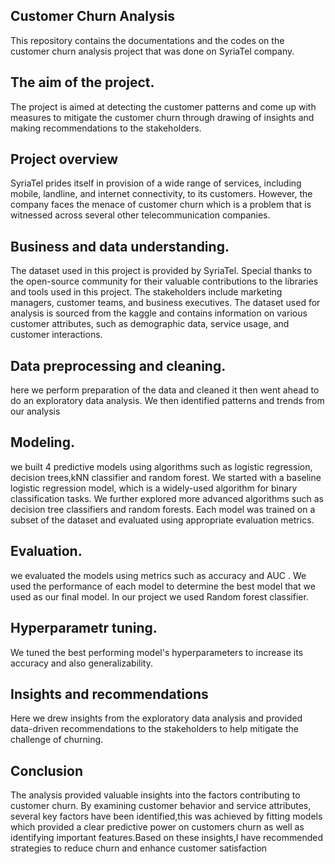 ## Customer Churn Analysis
This repository contains the documentations and the codes on the customer churn analysis project that was done on SyriaTel company.
## The aim of the project. 
The project is aimed at detecting the customer patterns and come up with measures to mitigate the customer churn through drawing of insights and making recommendations to the stakeholders.
## Project overview
SyriaTel prides itself in provision of a wide range of services, including mobile, landline, and internet connectivity, to its customers. However, the company faces the menace of customer churn which is a problem that is witnessed across several other telecommunication companies.

## Business and data understanding.
The dataset used in this project is provided by SyriaTel. Special thanks to the open-source community for their valuable contributions to the libraries and tools used in this project. 
The stakeholders include marketing managers, customer  teams, and business executives. The dataset used for analysis is sourced from the kaggle and contains information on various customer attributes, such as demographic data, service usage, and customer interactions.
## Data preprocessing and cleaning.
here we perform preparation of the data and cleaned it then went ahead to do an exploratory data analysis. We then identified patterns and trends from our analysis
## Modeling.
 we built 4 predictive models using algorithms such as logistic regression, decision trees,kNN classifier and random forest. We started with a baseline logistic regression model, which is a widely-used algorithm for binary classification tasks. We further explored more advanced algorithms such as decision tree classifiers and random forests. Each model was trained on a subset of the dataset and evaluated using appropriate evaluation metrics.
## Evaluation. 
we evaluated the models using metrics such as accuracy and AUC . We used the performance of each model to determine the best model that we used as our final model. In our project we used Random forest classifier.
## Hyperparametr tuning.
 We tuned the best performing model's hyperparameters to increase its accuracy and also generalizability.
## Insights and recommendations 
Here we drew insights from the exploratory data analysis and provided data-driven recommendations to the stakeholders to help mitigate the challenge of churning.

##  Conclusion
The analysis provided valuable insights into the factors contributing to customer churn. By examining customer behavior and service attributes, several key factors have been identified,this was achieved by fitting models which provided a clear predictive power on customers churn as well as identifying important features.Based on these insights,I have  recommended strategies to reduce churn and enhance customer satisfaction